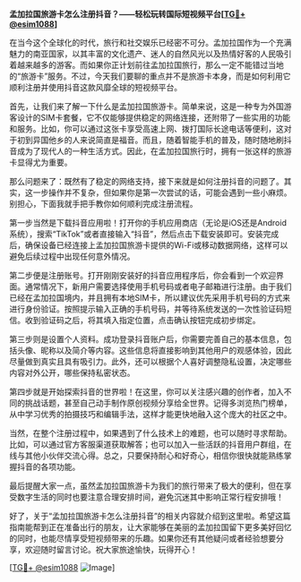 **孟加拉国旅游卡怎么注册抖音？——轻松玩转国际短视频平台[[TG💪+ @esim1088](https://t.me/s/esim1088)]**

在当今这个全球化的时代，旅行和社交娱乐已经密不可分。孟加拉国作为一个充满魅力的南亚国家，以其丰富的文化遗产、迷人的自然风光以及热情好客的人民吸引着越来越多的游客。而如果你正计划前往孟加拉国旅行，那么一定不能错过当地的“旅游卡”服务。不过，今天我们要聊的重点并不是旅游卡本身，而是如何利用它顺利注册并使用抖音这款风靡全球的短视频平台。

首先，让我们来了解一下什么是孟加拉国旅游卡。简单来说，这是一种专为外国游客设计的SIM卡套餐，它不仅能够提供稳定的网络连接，还附带了一些实用的功能和服务。比如，你可以通过这张卡享受高速上网、拨打国际长途电话等便利，这对于初到异国他乡的人来说简直是福音。而且，随着智能手机的普及，随时随地刷抖音成为了现代人的一种生活方式。因此，在孟加拉国旅行时，拥有一张这样的旅游卡显得尤为重要。

那么问题来了：既然有了稳定的网络支持，接下来就是如何注册抖音的问题了。其实，这一步操作并不复杂，但如果你是第一次尝试的话，可能会遇到一些小麻烦。别担心，下面我就手把手教你如何顺利完成注册流程。

第一步当然是下载抖音应用啦！打开你的手机应用商店（无论是iOS还是Android系统），搜索“TikTok”或者直接输入“抖音”，然后点击下载安装即可。安装完成后，确保设备已经连接上孟加拉国旅游卡提供的Wi-Fi或移动数据网络，这样可以避免后续过程中出现任何意外情况。

第二步便是注册账号。打开刚刚安装好的抖音应用程序后，你会看到一个欢迎界面。通常情况下，新用户需要选择使用手机号码或者电子邮箱进行注册。由于我们已经在孟加拉国境内，并且拥有本地SIM卡，所以建议优先采用手机号码的方式来进行身份验证。按照提示输入正确的手机号码，并等待系统发送的一次性验证码短信。收到验证码之后，将其填入指定位置，点击确认按钮完成初步绑定。

第三步则是设置个人资料。成功登录抖音账户后，你需要完善自己的基本信息，包括头像、昵称以及简介等内容。这些信息将直接影响到其他用户的观感体验，因此尽量做到真实且具有吸引力。此外，还可以根据个人喜好调整隐私设置，决定哪些内容对外公开，哪些保持私密状态。

第四步就是开始探索抖音的世界啦！在这里，你可以关注感兴趣的创作者，加入不同的挑战话题，甚至自己动手制作原创视频分享给全世界。记得多浏览热门榜单，从中学习优秀的拍摄技巧和编辑手法，这样才能更快地融入这个庞大的社区之中。

当然，在整个注册过程中，如果遇到了什么技术上的难题，也可以随时寻求帮助。比如，可以通过官方客服渠道获取解答；也可以加入一些活跃的抖音用户群组，在线与其他小伙伴交流心得。总之，只要保持耐心和好奇心，相信你很快就能熟练掌握抖音的各项功能。

最后提醒大家一点，虽然孟加拉国旅游卡为我们的旅行带来了极大的便利，但在享受数字生活的同时也要注意合理安排时间，避免沉迷其中影响正常行程安排哦！

好了，关于“孟加拉国旅游卡怎么注册抖音”的相关内容就介绍到这里啦。希望这篇指南能帮到正在准备出行的朋友，让大家能够在美丽的孟加拉国留下更多美好回忆的同时，也能尽情享受短视频带来的乐趣。如果你还有其他疑问或者经验想要分享，欢迎随时留言讨论。祝大家旅途愉快，玩得开心！

[[TG💪+ @esim1088](https://t.me/s/esim1088) ![Image](https://i.postimg.cc/4NQfJmqS/Snipaste-2025-05-13-00-14-12.png)]